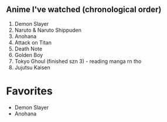## Anime I've watched (chronological order)
1. Demon Slayer
2. Naruto & Naruto Shippuden
3. Anohana
4. Attack on Titan
5. Death Note
6. Golden Boy
7. Tokyo Ghoul (finished szn 3) - reading manga rn tho
8. Jujutsu Kaisen

# Favorites
* Demon Slayer
* Anohana
